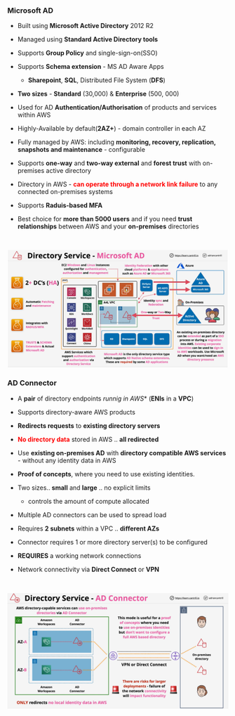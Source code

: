 ### Microsoft AD
- Built using **Microsoft Active Directory** 2012 R2
- Managed using **Standard Active Directory tools**
- Supports **Group Policy** and single-sign-on(SSO)
- Supports **Schema extension** - MS AD Aware Apps
    - **Sharepoint**, **SQL**, Distributed File System (**DFS**)
- **Two sizes** - **Standard** (30,000) & **Enterprise** (500, 000)
- Used for AD **Authentication/Authorisation** of products and services within AWS
- Highly-Available by default(**2AZ+**) - domain controller in each AZ
- Fully managed by AWS: including **monitoring, recovery, replication, snapshots and maintenance** - configurable

- Supports **one-way** and **two-way external** and **forest trust** with on-premises active directory
- Directory in AWS - <span style="color:red;font-weight:bold">can operate through a network link failure</span> to any connected on-premises systems
- Supports **Raduis-based MFA**
- Best choice for **more than 5000 users** and if you need **trust relationships** between AWS and your **on-premises** directories

</br>

![microsof-ad](microsoft-ad.png)

### AD Connector
- A **pair** of directory endpoints *runnig in AWS** (**ENIs** in a **VPC**)
- Supports directory-aware AWS products
- **Redirects requests** to **existing directory servers**
- <span style="color:red;font-weight:bold">No directory data</span> stored in AWS .. **all redirected**
- Use **existing on-premises AD** with **directory compatible AWS services** - without any identity data in AWS
- **Proof of concepts**, where you need to use existing identities.
- Two sizes.. **small** and **large** ..  no explicit limits
    - controls the amount of compute allocated

- Multiple AD connectors can be used to spread load
- Requires **2 subnets** within a VPC .. **different AZs**
- Connector requires 1 or more directory server(s) to be configured
- **REQUIRES** a  working network connections
- Network connectivity via **Direct Connect** or **VPN**

</br>

![ad-connector](ad-connector.png)